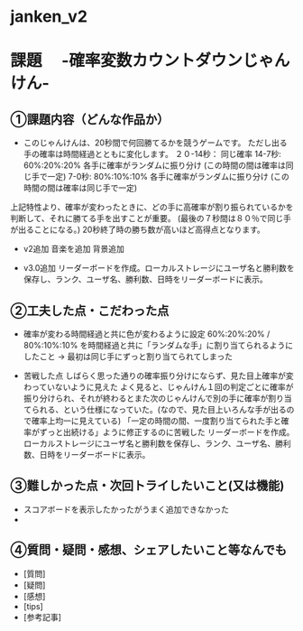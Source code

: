 # janken_v2

# 課題　 -確率変数カウントダウンじゃんけん-



## ①課題内容（どんな作品か）
- このじゃんけんは、20秒間で何回勝てるかを競うゲームです。 ただし出る手の確率は時間経過とともに変化します。 ２０-14秒： 同じ確率 14-7秒: 60%:20%:20% 各手に確率がランダムに振り分け (この時間の間は確率は同じ手で一定) 7-0秒: 80%:10%:10% 各手に確率がランダムに振り分け (この時間の間は確率は同じ手で一定)

上記特性より、確率が変わったときに、どの手に高確率が割り振られているかを判断して、それに勝てる手を出すことが重要。 (最後の７秒間は８０％で同じ手が出ることになる。)
20秒終了時の勝ち数が高いほど高得点となります。

- v2追加
音楽を追加
背景追加

- v3.0追加
リーダーボードを作成。ローカルストレージにユーザ名と勝利数を保存し、ランク、ユーザ名、勝利数、日時をリーダーボードに表示。

## ②工夫した点・こだわった点
- 確率が変わる時間経過と共に色が変わるように設定
60%:20%:20% / 80%:10%:10% を時間経過と共に「ランダムな手」に割り当てられるようにしたこと → 最初は同じ手にずっと割り当てられてしまった

- 苦戦した点
しばらく思った通りの確率振り分けにならず、見た目上確率が変わっていないように見えた
よく見ると、じゃんけん１回の判定ごとに確率が振り分けられ、それが終わるとまた次のじゃんけんで別の手に確率が割り当てられる、という仕様になっていた。(なので、見た目上いろんな手が出るので確率上均一に見えている)
「一定の時間の間、一度割り当てられた手と確率がずっと出続ける」ように修正するのに苦戦した
リーダーボードを作成。ローカルストレージにユーザ名と勝利数を保存し、ランク、ユーザ名、勝利数、日時をリーダーボードに表示。

## ③難しかった点・次回トライしたいこと(又は機能)
- スコアボードを表示したかったがうまく追加できなかった
- 

## ④質問・疑問・感想、シェアしたいこと等なんでも
- [質問]
- [疑問]
- [感想]
- [tips]
- [参考記事]
